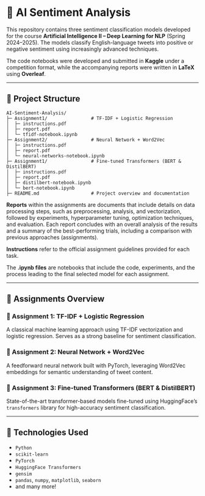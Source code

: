 # 🧠 AI Sentiment Analysis

This repository contains three sentiment classification models developed for the course **Artificial Intelligence II – Deep Learning for NLP** (Spring 2024–2025). The models classify English-language tweets into positive or negative sentiment using increasingly advanced techniques.

The code notebooks were developed and submitted in **Kaggle** under a competition format, while the accompanying reports were written in **LaTeX** using **Overleaf**.

---

## 📂 Project Structure

```
AI-Sentiment-Analysis/
├─ Assignment1/                # TF-IDF + Logistic Regression
│  ├─ instructions.pdf    
│  ├─ report.pdf
│  └─ tfidf-notebook.ipynb
├─ Assignment2/                # Neural Network + Word2Vec
│  ├─ instructions.pdf    
│  ├─ report.pdf
│  └─ neural-networks-notebook.ipynb
├─ Assignment1/                # Fine-tuned Transformers (BERT & DistilBERT)
│  ├─ instructions.pdf    
│  ├─ report.pdf
│  ├─ distilbert-notebook.ipynb
│  └─ bert-notebook.ipynb
├─ README.md                   # Project overview and documentation
```
**Reports** within the assignments are documents that include details on data processing steps, such as preprocessing, analysis, and vectorization, followed by experiments, hyperparameter tuning, optimization techniques, and evaluation. Each report concludes with an overall analysis of the results and a summary of the best-performing trials, including a comparison with previous approaches (assignments).

**Instructions** refer to the official assignment guidelines provided for each task.

The **.ipynb files** are notebooks that include the code, experiments, and the process leading to the final selected model for each assignment.

---

## 📝 Assignments Overview

### 🔹 Assignment 1: TF-IDF + Logistic Regression
A classical machine learning approach using TF-IDF vectorization and logistic regression. Serves as a strong baseline for sentiment classification.

### 🔹 Assignment 2: Neural Network + Word2Vec
A feedforward neural network built with PyTorch, leveraging Word2Vec embeddings for semantic understanding of tweet content.

### 🔹 Assignment 3: Fine-tuned Transformers (BERT & DistilBERT)
State-of-the-art transformer-based models fine-tuned using HuggingFace’s `transformers` library for high-accuracy sentiment classification.

---

## 🧰 Technologies Used

- `Python`
- `scikit-learn`
- `PyTorch`
- `HuggingFace Transformers`
- `gensim`
- `pandas`, `numpy`, `matplotlib`, `seaborn`
- and many more!
